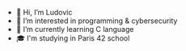 - 👋 Hi, I’m Ludovic
- 👀 I’m interested in programming & cybersecurity
- 🌱 I’m currently learning C language
- 🎓 I'm studying in Paris 42 school

<!---
B4L00/B4L00 is a ✨ special ✨ repository because its `README.md` (this file) appears on your GitHub profile.
You can click the Preview link to take a look at your changes.
--->
